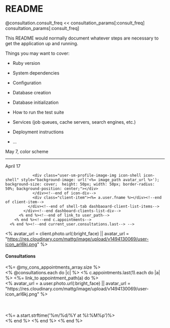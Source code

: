 # README
@consultation.consult_freq << consultation_params[:consult_freq]
consultation_params[:consult_freq]
<!-- for issues with server :
  kill -9 $(lsof -i tcp:3000 -t)
-->

This README would normally document whatever steps are necessary to get the
application up and running.

Things you may want to cover:

* Ruby version

* System dependencies

* Configuration

* Database creation

* Database initialization

* How to run the test suite

* Services (job queues, cache servers, search engines, etc.)

* Deployment instructions

* ...

<!-- Oct 31
$( document ).ready(function() {
  $('input[type=radio]').on('change',function() {
    if( $(this).is(':checked') ) {
          $('.instructor-registration').eq( $('input[type=radio]').index( this ) ).show();
    } else {
          $('.instructor-registration').eq( $('input[type=radio]').index( this ) ).hide();
    }
  });
}); -->


May 7, color scheme
<!-- https://coolors.co/84afff-048ba8-16db93-efea5a-f29e4c -->

<!-- #84AFFF -->
<!-- #048BA8 -->
<!-- #16DB93 -->
<!-- #EFEA5A -->
<!-- #F29E4C -->
------------------

<!-- new set below:
rgb
rgb(132, 175, 255)
rgb(151, 132, 255)
rgb(212, 132, 255)
rgb(255, 132, 237)
rgb(255, 132, 175)
rgb(255, 151, 132)

SCSS
$color-1: #84afff;
$color-2: #9784ff;
$color-3: #d484ff;
$color-4: #ff84ed;
$color-5: #ff84af;
$color-6: #ff9784; -->



April 17

 <!--  <% @consultations.each do |c|%>
        <% c.appointments.last(3).each do |a| %>
          <%= link_to user_path(a.user.id), class: "no-decor" do %>
            <div class="dashboard-clients-list-div">
              <div class="shell-tab flex-space-between dashbaoard-client-list-items">
                <div class="client-item">
                  <% avatar_url = a.user.photo.url(:bright_face) || avatar_url = "https://res.cloudinary.com/mattg/image/upload/v1494130069/user-icon_arl6kj.png" %>
                  <!-- ^ added `.url(:brightface)` from the `photo_uploader` class-->
                <div class="user-sm-profile-image-img icon-shell icon-shell" style="background-image: url('<%= image_path avatar_url %>'); background-size: cover;  height: 50px; width: 50px; border-radius: 50%; background-position: center;"></div>
                </div><!--end of icon-div-->
                <div class="client-item"><%= a.user.fname %></div><!--end of client-item-->
              </div><!--end of shell-tab dashbaoard-client-list-items-->
            </div><!--end dashboard-clients-list-div-->
          <% end %><!--end of link_to user_path-->
        <% end %><!--end c.appointments-->
      <% end %><!--end current_user.consultations.last--> -->

<% avatar_url = client.photo.url(:bright_face) || avatar_url = "https://res.cloudinary.com/mattg/image/upload/v1494130069/user-icon_arl6kj.png" %>


<div class="dashboard-consults-shell shell-border">
    <div class="dashboard-consult header-items">
      <div class="consult-header-item"><h4 class="dashboard-consults-header">Consultations</h4></div>
      <div class="consult-header-item counter"><%= @my_cons_appointments_array.size %></div>
    </div><!--end of dashboard-consult header-items-->
    <div class="dashboard-consults-div">
      <% @consultations.each do |c| %>
        <% c.appointments.last(1).each do |a| %>
          <%= link_to appointment_path(a) do %>
            <div class="flex-space-between shell-tab">
              <div class="consult-item">
                <% avatar_url = a.user.photo.url(:bright_face) || avatar_url = "https://res.cloudinary.com/mattg/image/upload/v1494130069/user-icon_arl6kj.png" %>
                <!-- ^ added `.url(:brightface)` from the `photo_uploader` class-->
                <div class="user-sm-profile-image-img icon-shell icon-shell" style="background-image: url('<%= image_path avatar_url %>'); background-size: cover;  height: 50px; width: 50px; border-radius: 50%; background-position: center;"></div>
              </div><!--end of icon-div-->
              <div class="consult-item"><%= a.start.strftime('%m/%d/%Y at %I:%M%p')%></div>
            </div><!--end of shell-tab-->
          <% end %><!--end link_to-->
        <% end %><!--end c.appointments.each-->
      <% end %><!-- end @consultations.each-->
    </div><!--end dashboard-consults-div-->
  </div><!-- end dashboard-consults-shell-->
